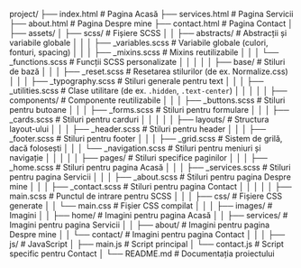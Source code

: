 project/
├── index.html              # Pagina Acasă
├── services.html           # Pagina Servicii
├── about.html              # Pagina Despre mine
├── contact.html            # Pagina Contact
│
├── assets/
│   ├── scss/               # Fișiere SCSS
│   │   ├── abstracts/      # Abstracții și variabile globale
│   │   │   ├── _variables.scss    # Variabile globale (culori, fonturi, spacing)
│   │   │   ├── _mixins.scss       # Mixins reutilizabile
│   │   │   └── _functions.scss    # Funcții SCSS personalizate
│   │   │
│   │   ├── base/           # Stiluri de bază
│   │   │   ├── _reset.scss        # Resetarea stilurilor (de ex. Normalize.css)
│   │   │   ├── _typography.scss   # Stiluri generale pentru text
│   │   │   ├── _utilities.scss    # Clase utilitare (de ex. `.hidden`, `.text-center`)
│   │   │
│   │   ├── components/     # Componente reutilizabile
│   │   │   ├── _buttons.scss      # Stiluri pentru butoane
│   │   │   ├── _forms.scss        # Stiluri pentru formulare
│   │   │   ├── _cards.scss        # Stiluri pentru carduri
│   │   │
│   │   ├── layouts/        # Structura layout-ului
│   │   │   ├── _header.scss       # Stiluri pentru header
│   │   │   ├── _footer.scss       # Stiluri pentru footer
│   │   │   ├── _grid.scss         # Sistem de grilă, dacă folosești
│   │   │   └── _navigation.scss   # Stiluri pentru meniuri și navigație
│   │   │
│   │   ├── pages/          # Stiluri specifice paginilor
│   │   │   ├── _home.scss         # Stiluri pentru pagina Acasă
│   │   │   ├── _services.scss     # Stiluri pentru pagina Servicii
│   │   │   ├── _about.scss        # Stiluri pentru pagina Despre mine
│   │   │   ├── _contact.scss      # Stiluri pentru pagina Contact
│   │   │
│   │   ├── main.scss       # Punctul de intrare pentru SCSS
│   │
│   ├── css/                # Fișiere CSS generate
│   │   └── main.css        # Fișier CSS compilat
│   │
│   ├── images/             # Imagini
│   │   ├── home/           # Imagini pentru pagina Acasă
│   │   ├── services/       # Imagini pentru pagina Servicii
│   │   ├── about/          # Imagini pentru pagina Despre mine
│   │   └── contact/        # Imagini pentru pagina Contact
│   │
│   ├── js/                 # JavaScript
│       ├── main.js         # Script principal
│       └── contact.js      # Script specific pentru Contact
│
└── README.md               # Documentația proiectului
